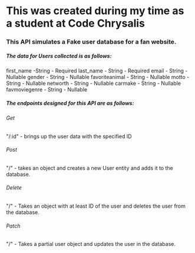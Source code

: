 # This was created during my time as a student at Code Chrysalis

### This API simulates a Fake user database for a fan website.

##### The data for Users collected is as follows:
first_name -String - Required
last_name - String - Required
email - String - Nullable
gender - String - Nullable
favoriteanimal - String - Nullable
motto -String - Nullable
networth - String - Nullable
carmake - String - Nullable
favmoviegenre - String - Nullable

##### The endpoints designed for this API are as follows:

###### Get
"/:id" - brings up the user data with the specified ID

###### Post
"/" - takes an object and creates a new User entity and adds it to the database.

###### Delete
"/" - Takes an object with at least ID of the user and deletes the user from the database.

###### Patch
"/" - Takes a partial user object and updates the user in the database.